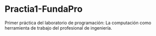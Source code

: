 # Practia1-FundaPro
Primer práctica del laboratorio de programación: La computación como herramienta de trabajo del profesional de ingeniería.
